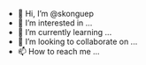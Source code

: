 - 👋 Hi, I’m @skonguep
- 👀 I’m interested in ...
- 🌱 I’m currently learning ...
- 💞️ I’m looking to collaborate on ...
- 📫 How to reach me ...

<!---
skonguep/skonguep is a ✨ special ✨ repository because its `README.md` (this file) appears on your GitHub profile.
You can click the Preview link to take a look at your changes.
--->
